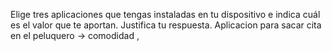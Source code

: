 Elige tres aplicaciones que tengas instaladas en tu dispositivo e indica cuál es el valor que te aportan. Justifica tu respuesta. 
	Aplicacion para sacar cita en el peluquero -> comodidad , 
	
